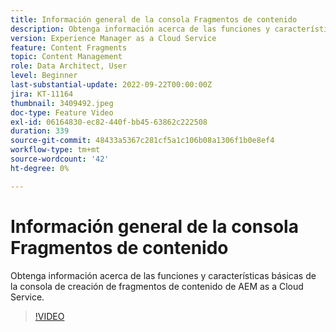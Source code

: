 ```yaml
---
title: Información general de la consola Fragmentos de contenido
description: Obtenga información acerca de las funciones y características básicas de la consola de creación de fragmentos de contenido de AEM as a Cloud Service.
version: Experience Manager as a Cloud Service
feature: Content Fragments
topic: Content Management
role: Data Architect, User
level: Beginner
last-substantial-update: 2022-09-22T00:00:00Z
jira: KT-11164
thumbnail: 3409492.jpeg
doc-type: Feature Video
exl-id: 06164830-ec82-440f-bb45-63862c222508
duration: 339
source-git-commit: 48433a5367c281cf5a1c106b08a1306f1b0e8ef4
workflow-type: tm+mt
source-wordcount: '42'
ht-degree: 0%

---
```


# Información general de la consola Fragmentos de contenido

Obtenga información acerca de las funciones y características básicas de la consola de creación de fragmentos de contenido de AEM as a Cloud Service.

>[!VIDEO](https://video.tv.adobe.com/v/3409492?quality=12&learn=on)
